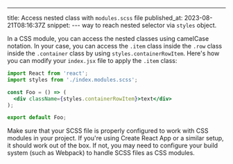 ---
title: Access nested class with `modules.scss` file
published_at: 2023-08-21T08:16:37Z
snippet: 
--- way to reach nested selector via `styles` object.

In a CSS module, you can access the nested classes using camelCase notation. In your case, you can access the `.item` class inside the `.row` class inside the `.container` class by using `styles.containerRowItem`. Here's how you can modify your `index.jsx` file to apply the `.item` class:

```jsx
import React from 'react';
import styles from './index.modules.scss';

const Foo = () => (
  <div className={styles.containerRowItem}>text</div>
);

export default Foo;
```

Make sure that your SCSS file is properly configured to work with CSS modules in your project. If you're using Create React App or a similar setup, it should work out of the box. If not, you may need to configure your build system (such as Webpack) to handle SCSS files as CSS modules.
